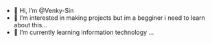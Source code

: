 - 👋 Hi, I’m @Venky-Sin
- 👀 I’m interested in making projects but im a begginer i need to learn about this...
- 🌱 I’m currently learning information technology ...

<!---
Venky-Sin/Venky-Sin is a ✨ special ✨ repository because its `README.md` (this file) appears on your GitHub profile.
You can click the Preview link to take a look at your changes.
--->
